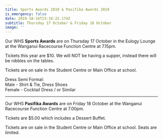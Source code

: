 ```yaml
---
title: Sports Awards 2019 & Pasifika Awards 2019
is_emergency: false
date: 2019-10-16T23:16:22.174Z
subtitle: Thursday 17 October & Friday 18 October
image: ''
---
```

Our WHS **Sports Awards** are on Thursday 17 October in the Eulogy Lounge at the Wanganui Racecourse Function Centre at 7.15pm.  

Tickets this year are $10. We will NOT be having a supper, instead there will be nibbles on the tables.  

Tickets are on sale in the Student Centre or Main Office at school.  

Dress Semi Formal:  
Male - Shirt & Tie, Dress Shoes  
Female - Cocktail Dress / or Similar

-------

Our WHS **Pasifika Awards** are on Friday 18 October at the Wanganui Racecourse Function Centre at 7.00pm.

Tickets are $5.00 which includes a Dessert Buffet.

Tickets are on sale in the Student Centre or Main Office at school. Seats are limited.
